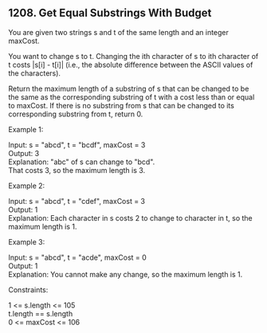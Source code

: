 ## 1208. Get Equal Substrings With Budget

You are given two strings s and t of the same length and an integer maxCost.

You want to change s to t. Changing the ith character of s to ith character of t costs |s[i] - t[i]| (i.e., the absolute
difference between the ASCII values of the characters).

Return the maximum length of a substring of s that can be changed to be the same as the corresponding substring of t
with a cost less than or equal to maxCost. If there is no substring from s that can be changed to its corresponding
substring from t, return 0.

Example 1:

Input: s = "abcd", t = "bcdf", maxCost = 3  
Output: 3  
Explanation: "abc" of s can change to "bcd".  
That costs 3, so the maximum length is 3.


Example 2:

Input: s = "abcd", t = "cdef", maxCost = 3  
Output: 1  
Explanation: Each character in s costs 2 to change to character in t, so the maximum length is 1.


Example 3:

Input: s = "abcd", t = "acde", maxCost = 0  
Output: 1  
Explanation: You cannot make any change, so the maximum length is 1.

Constraints:

1 <= s.length <= 105  
t.length == s.length  
0 <= maxCost <= 106  
